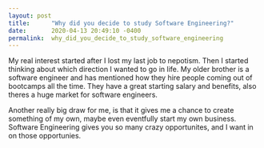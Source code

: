 ```yaml
---
layout: post
title:      "Why did you decide to study Software Engineering?"
date:       2020-04-13 20:49:10 -0400
permalink:  why_did_you_decide_to_study_software_engineering
---
```




My real interest started after I lost my last job to nepotism. Then I started thinking about which direction I wanted to go in life. My older brother is a software engineer and has mentioned how they hire people coming out of bootcamps all the time. They have a great starting salary and benefits, also theres a huge market for software engineers. 

Another really big draw for me, is that it gives me a chance to create something of my own, maybe even eventfully start my own business. Software Engineering gives you so many crazy opportunites, and I want in on those opportunies. 


